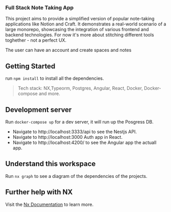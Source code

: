 ### Full Stack Note Taking App
This project aims to provide a simplified version of popular note-taking applications like Notion and Craft. It demonstrates a real-world scenario of a large monorepo, showcasing the integration of various frontend and backend technologies. For now it's more about stitching different tools toghether - not a perfect UX.

The user can have an account and create spaces and notes

## Getting Started

run `npm install` to install all the dependencies.

> Tech stack: NX,Typeorm, Postgres, Angular, React, Docker, Docker-compose and more.

## Development server

Run `docker-compose up` for a dev server, it will run up the Posgress DB.
- Navigate to http://localhost:3333/api to see the Nestjs API.
- Navigate to http://localhost:3000 Auth app in React.
- Navigate to http://localhost:4200/ to see the Angular app the actuall app.

## Understand this workspace

Run `nx graph` to see a diagram of the dependencies of the projects.

## Further help with NX

Visit the [Nx Documentation](https://nx.dev) to learn more.

